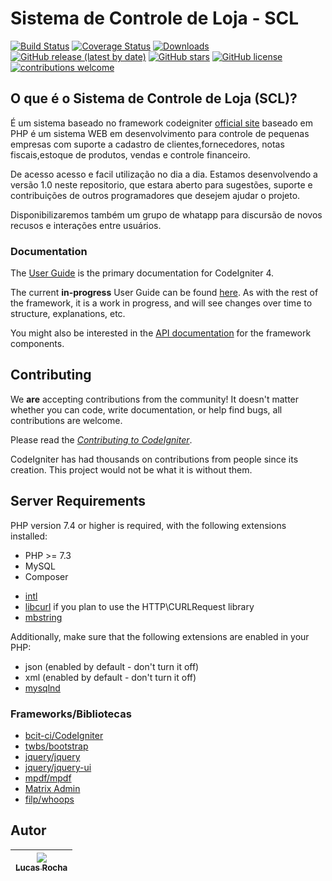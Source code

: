 # Sistema de Controle de Loja - SCL

[![Build Status](https://github.com/codeigniter4/CodeIgniter4/workflows/PHPUnit/badge.svg)](#)
[![Coverage Status](https://coveralls.io/repos/github/codeigniter4/CodeIgniter4/badge.svg?branch=develop)](#)
[![Downloads](https://poser.pugx.org/codeigniter4/framework/downloads)](#)
[![GitHub release (latest by date)](https://img.shields.io/github/v/release/codeigniter4/CodeIgniter4)](#)
[![GitHub stars](https://img.shields.io/github/stars/codeigniter4/CodeIgniter4)](#)
[![GitHub license](https://img.shields.io/github/license/codeigniter4/CodeIgniter4)](#)
[![contributions welcome](https://img.shields.io/badge/contributions-welcome-brightgreen.svg?style=flat)](#)
<br>

## O que é o Sistema de Controle de Loja (SCL)?

É um sistema baseado no framework codeigniter [official site](http://codeigniter.com) baseado em PHP é um sistema WEB em desenvolvimento para controle de pequenas empresas com suporte a cadastro de clientes,fornecedores, notas fiscais,estoque de produtos, vendas e controle financeiro.

De acesso acesso e facil utilização no dia a dia.
Estamos desenvolvendo a versão 1.0 neste repositorio,
que estara aberto para sugestões, suporte e contribuições de outros programadores que desejem ajudar o projeto.

Disponibilizaremos também um grupo de whatapp para discursão de novos recusos e interações entre usuários.

### Documentation

The [User Guide](https://codeigniter4.github.io/userguide/) is the primary documentation for CodeIgniter 4.

The current **in-progress** User Guide can be found [here](https://codeigniter4.github.io/CodeIgniter4/).
As with the rest of the framework, it is a work in progress, and will see changes over time to structure, explanations, etc.

You might also be interested in the [API documentation](https://codeigniter4.github.io/api/) for the framework components.


## Contributing

We **are** accepting contributions from the community! It doesn't matter whether you can code, write documentation, or help find bugs, 
all contributions are welcome. 

Please read the [*Contributing to CodeIgniter*](https://github.com/codeigniter4/CodeIgniter4/blob/develop/contributing/README.md).

CodeIgniter has had thousands on contributions from people since its creation. This project would not be what it is without them. 


## Server Requirements

PHP version 7.4 or higher is required, with the following extensions installed:
* PHP >= 7.3
* MySQL
* Composer

- [intl](http://php.net/manual/en/intl.requirements.php)
- [libcurl](http://php.net/manual/en/curl.requirements.php) if you plan to use the HTTP\CURLRequest library
- [mbstring](http://php.net/manual/en/mbstring.installation.php)

Additionally, make sure that the following extensions are enabled in your PHP:

- json (enabled by default - don't turn it off)
- xml (enabled by default - don't turn it off)
- [mysqlnd](http://php.net/manual/en/mysqlnd.install.php)

### Frameworks/Bibliotecas
* [bcit-ci/CodeIgniter](https://github.com/bcit-ci/CodeIgniter)
* [twbs/bootstrap](https://github.com/twbs/bootstrap)
* [jquery/jquery](https://github.com/jquery/jquery)
* [jquery/jquery-ui](https://github.com/jquery/jquery-ui)
* [mpdf/mpdf](https://github.com/mpdf/mpdf)
* [Matrix Admin](http://wrappixel.com/demos/free-admin-templates/matrix-admin/index.html)
* [filp/whoops](https://github.com/filp/whoops)

## Autor
| [<img src="https://avatars.githubusercontent.com/u/49371821?s=400&u=051063e0b96decf361fb8a9fc04589927efc7f8b&v=4"><br><sub>Lucas Rocha</sub>](https://github.com/lrochawl) |
| :---: |


